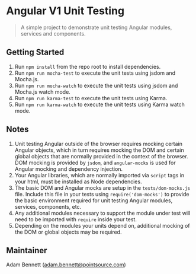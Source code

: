 # Angular V1 Unit Testing
> A simple project to demonstrate unit testing Angular modules, services and components.

## Getting Started
1. Run `npm install` from the repo root to install dependencies.
1. Run `npm run mocha-test` to execute the unit tests using jsdom and Mocha.js.
1. Run `npm run mocha-watch` to execute the unit tests using jsdom and Mocha.js watch mode.
1. Run `npm run karma-test` to execute the unit tests using Karma.
1. Run `npm run karma-watch` to execute the unit tests using Karma watch mode.

## Notes
1. Unit testing Angular outside of the browser requires mocking certain Angular objects, which in turn requires mocking the DOM and certain global objects that are normally provided in the context of the browser. DOM mocking is provided by `jsdom`, and `angular-mocks` is used for Angular mocking and dependency injection.
1. Your Angular libraries, which are normally imported via `script` tags in your html, must be installed as Node dependencies.
1. The basic DOM and Angular mocks are setup in the `tests/dom-mocks.js` file. Include this file in your tests using `require('dom-mocks')` to provide the basic environment required for unit testing Angular modules, services, components, etc.
1. Any additional modules necessary to support the module under test will need to be imported with `require` inside your test.
1. Depending on the modules your units depend on, additional mocking of the DOM or global objects may be required.

## Maintainer
Adam Bennett (adam.bennett@pointsource.com)
